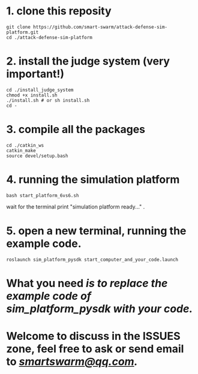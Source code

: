 # 1. clone this reposity
```
git clone https://github.com/smart-swarm/attack-defense-sim-platform.git
cd ./attack-defense-sim-platform
```
# 2. install the judge system (very important!)
```
cd ./install_judge_system
chmod +x install.sh
./install.sh # or sh install.sh
cd -
```
# 3. compile all the packages
```
cd ./catkin_ws
catkin_make
source devel/setup.bash
```
# 4. running the simulation platform
```
bash start_platform_6vs6.sh
```
wait for the terminal print "simulation platform ready..." .
# 5. open a new terminal, running the example code.
```
roslaunch sim_platform_pysdk start_computer_and_your_code.launch
```

# **What you need** *is to replace the example code of sim_platform_pysdk with your code.*

# Welcome to discuss in the ISSUES zone, feel free to ask or send email to *smartswarm@qq.com.*



